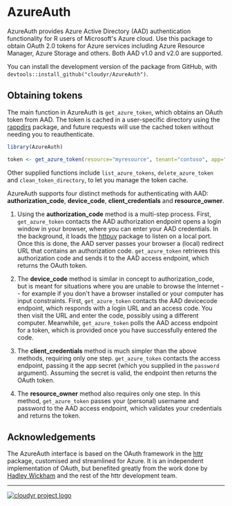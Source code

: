 # AzureAuth

AzureAuth provides Azure Active Directory (AAD) authentication functionality for R users of Microsoft's Azure cloud. Use this package to obtain OAuth 2.0 tokens for Azure services including Azure Resource Manager, Azure Storage and others. Both AAD v1.0 and v2.0 are supported.

You can install the development version of the package from GitHub, with `devtools::install_github("cloudyr/AzureAuth")`.

## Obtaining tokens

The main function in AzureAuth is `get_azure_token`, which obtains an OAuth token from AAD. The token is cached in a user-specific directory using the [rappdirs](https://github.com/r-lib/rappdirs) package, and future requests will use the cached token without needing you to reauthenticate.

```r
library(AzureAuth)

token <- get_azure_token(resource="myresource", tenant="contoso", app="app_id", ...)
```

Other supplied functions include `list_azure_tokens`, `delete_azure_token` and `clean_token_directory`, to let you manage the token cache.

AzureAuth supports four distinct methods for authenticating with AAD: **authorization_code**, **device_code**, **client_credentials** and **resource_owner**.

1. Using the **authorization_code** method is a multi-step process. First, `get_azure_token` contacts the AAD authorization endpoint opens a login window in your browser, where you can enter your AAD credentials. In the background, it loads the [httpuv](https://github.com/rstudio/httpuv) package to listen on a local port. Once this is done, the AAD server passes your browser a (local) redirect URL that contains an authorization code. `get_azure_token` retrieves this authorization code and sends it to the AAD access endpoint, which returns the OAuth token.

2. The **device_code** method is similar in concept to authorization_code, but is meant for situations where you are unable to browse the Internet -- for example if you don't have a browser installed or your computer has input constraints. First, `get_azure_token` contacts the AAD devicecode endpoint, which responds with a login URL and an access code. You then visit the URL and enter the code, possibly using a different computer. Meanwhile, `get_azure_token` polls the AAD access endpoint for a token, which is provided once you have successfully entered the code.

3. The **client_credentials** method is much simpler than the above methods, requiring only one step. `get_azure_token` contacts the access endpoint, passing it the app secret (which you supplied in the `password` argument). Assuming the secret is valid, the endpoint then returns the OAuth token.

4. The **resource_owner** method also requires only one step. In this method, `get_azure_token` passes your (personal) username and password to the AAD access endpoint, which validates your credentials and returns the token.

## Acknowledgements

The AzureAuth interface is based on the OAuth framework in the [httr](https://github.com/r-lib/httr) package, customised and streamlined for Azure. It is an independent implementation of OAuth, but benefited greatly from the work done by [Hadley Wickham](https://hadley.nz) and the rest of the httr development team.

---
[![cloudyr project logo](https://i.imgur.com/JHS98Y7.png)](https://github.com/cloudyr)


